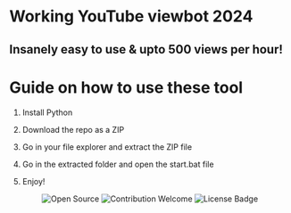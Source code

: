 # Working YouTube viewbot 2024

## Insanely easy to use & upto 500 views per hour! 
 
# Guide on how to use these tool

1. Install Python  
 
2. Download the repo as a ZIP 

3. Go in your file explorer and extract the ZIP file

4. Go in the extracted folder and open the start.bat file 

5. Enjoy! 
 
<p align="center"> 
  <img src="https://badges.frapsoft.com/os/v1/open-source.svg?v=103" alt="Open Source">
  <img src="https://img.shields.io/badge/contributions-welcome-brightgreen.svg?style=flat" alt="Contribution Welcome"> 
  <img src="https://img.shields.io/badge/License-GPLv3-blue.svg" alt="License Badge">
</p> 